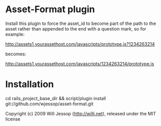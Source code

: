 Asset-Format plugin
===========

Install this plugin to force the asset_id to become part of the path to the asset rather than appended to the end with a question mark, so for example:

http://assets1.yourassethost.com/javascripts/prototype.js?1234263214

becomes:

http://assets1.yourassethost.com/javascripts/1234263214/prototype.js

Installation
============

cd rails_project_base_dir && script/plugin install git://github.com/wjessop/asset-format.git


Copyright (c) 2009 Will Jessop (http://willj.net), released under the MIT license
